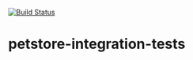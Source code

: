 [![Build Status](https://github.com/timofeevvr/petstore-integration-tests/workflows/build/badge.svg)](https://github.com/timofeevvr/petstore-integration-tests/actions)

# petstore-integration-tests